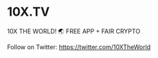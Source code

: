 # 10X.TV
10X THE WORLD! 🌏 FREE APP + FAIR CRYPTO

Follow on Twitter: https://twitter.com/10XTheWorld
